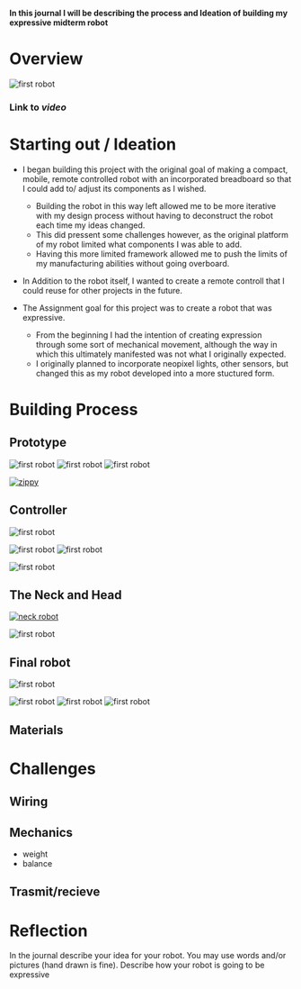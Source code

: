 **In this journal I will be describing the process and Ideation of building my expressive midterm robot**



# Overview

![first robot](images/Happy_dino.jpeg)



### Link to *video*

# Starting out / Ideation

- I began building this project with the original goal of making a compact, mobile, remote controlled robot with an incorporated breadboard so that I could add to/ adjust its components as I wished. 
  - Building the robot in this way left allowed me to be more iterative with my design process without having to deconstruct the robot each time my ideas changed. 
  - This did pressent some challenges however, as the original platform of my robot limited what components I was able to add.
  - Having this more limited framework allowed me to push the limits of my manufacturing abilities without going overboard.

- In Addition to the robot itself, I wanted to create a remote controll that I could reuse for other projects in the future. 

- The Assignment goal for this project was to create a robot that was expressive. 
  - From the beginning I had the intention of creating expression through some sort of mechanical movement, although the way in which this ultimately manifested was not what I originally expected. 
  - I originally planned to incorporate neopixel lights, other sensors, but changed this as my robot developed into a more stuctured form. 

# Building Process

## Prototype

![first robot](images/1.jpg)
![first robot](images/2.jpg)
![first robot](images/3.jpg)

[![zippy](https://youtu.be/pSU4YO0NRA0) ](https://youtu.be/pSU4YO0NRA0 "video")



## Controller

![first robot](images/6.jpg)

![first robot](images/4.jpg)
![first robot](images/5.jpg)

![first robot](images/7.jpg)

## The Neck and Head

[![neck robot](https://youtu.be/3PGlOMUpsZY)](https://youtu.be/3PGlOMUpsZY "video")

![first robot](images/8.jpg)

## Final robot

![first robot](images/9.jpg)

![first robot](images/10.jpg)
![first robot](images/11.jpg)
![first robot](images/12.jpg)

## Materials

# Challenges

## Wiring

## Mechanics

- weight
- balance

## Trasmit/recieve

# Reflection








In the journal describe your idea for your robot.
You may use words and/or pictures (hand drawn is fine).
Describe how your robot is going to be expressive

